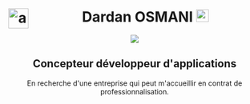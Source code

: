 <br>
<br>
<br>
<div align="center">
<div align="center">
  <h1 align="center">Dardan OSMANI <img src="https://media.giphy.com/media/hvRJCLFzcasrR4ia7z/giphy.gif" width="25px">
    <a href="https://www.linkedin.com/in/naima-touraghe/">
      <img align="left" src="https://cdn.jsdelivr.net/npm/simple-icons@3.0.1/icons/linkedin.svg" alt="apoorvtyagi" height="40" width="40" />
    </a>
  </h1>
  </div>

   <img src="https://camo.githubusercontent.com/992babdffd8c74a1502de375fbdf7e4d54773242/68747470733a2f2f6d656469612e67697068792e636f6d2f6d656469612f53576f536b4e36447854737a71494b4571762f67697068792e676966"/> 

  ##  Concepteur développeur d'applications
  En recherche d'une entreprise qui peut m'accueillir en contrat de professionnalisation.

</div>

